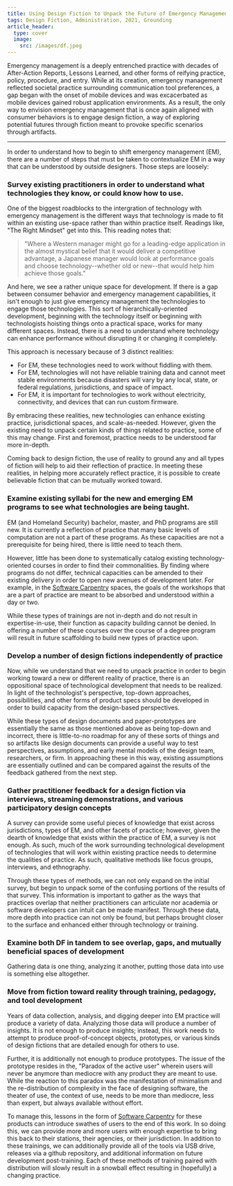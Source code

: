 ```yaml
---
title: Using Design Fiction to Unpack the Future of Emergency Management
tags: Design Fiction, Administration, 2021, Grounding
article_header:
  type: cover
  image:
    src: /images/df.jpeg
---
```


Emergency management is a deeply entrenched practice with decades of After-Action Reports, Lessons Learned, and other forms of reifying practice, policy, procedure, and entry. While at its creation, emergency management reflected societal practice surrounding communication tool preferences, a gap began with the onset of mobile devices and was excacerbated as mobile devices gained robust application environments. As a result, the only way to envision emergency management that is once again aligned with consumer behaviors is to engage design fiction, a way of exploring potential futures through fiction meant to provoke specific scenarios through artifacts.

---

In order to understand how to begin to shift emergency management (EM), there are a number of steps that must be taken to contextualize EM in a way that can be understood by outside designers. Those steps are loosely: 

### Survey existing practitioners in order to understand what technologies they know, or could know how to use.

One of the biggest roadblocks to the intergration of technology with emergency management is the different ways that technology is made to fit within an existing use-space rather than within practice itself. Readings like, "The Right Mindset" get into this. This reading notes that: 

  > "Where a Western manager might go for a leading-edge application in the almost mystical belief that it would deliver a competitive advantage, a Japanese manager would look at performance goals and choose technology--whether old or new--that would help him achieve those goals."

And here, we see a rather unique space for development. If there is a gap between consumer behavior and emergency management capabilities, it isn't enough to just give emergency management the technologies to engage those technologies. This sort of hierarchically-oriented development, beginning with the technology itself or beginning with technologists hoisting things onto a practical space, works for many different spaces. Instead, there is a need to understand where technology can enhance performance without disrupting it or changing it completely. 

This approach is necessary because of 3 distinct realities: 

  * For EM, these technologies need to work without fiddling with them. 
  * For EM, technologies will not have reliable training data and cannot meet stable environments because disasters will vary by any local, state, or federal regulations, jurisdictions, and space of impact.
  * For EM, it is important for technologies to work without electricity, connectivity, and devices that can run custom firmware.

By embracing these realities, new technologies can enhance existing practice, jurisdictional spaces, and scale-as-needed. However, given the existing need to unpack certain kinds of things related to practice, some of this may change. First and foremost, practice needs to be understood far more in-depth. 

Coming back to design fiction, the use of reality to ground any and all types of fiction will help to aid their reflection of practice. In meeting these realities, in helping more accurately reflect practice, it is possible to create believable fiction that can be mutually worked toward. 

### Examine existing syllabi for the new and emerging EM programs to see what technologies are being taught. 

EM (and Homeland Security) bachelor, master, and PhD programs are still new. It is currently a reflection of practice that many basic levels of computation are not a part of these programs. As these capacities are not a prerequisite for being hired, there is little need to teach them. 

However, little has been done to systematically catalog existing technology-oriented courses in order to find their commonalities. By finding where programs do not differ, technical capacities can be amended to their existing delivery in order to open new avenues of development later. For example, in the [Software Carpentry](https://software-carpentry.org/) spaces, the goals of the workshops that are a part of practice are meant to be absorbed and understood within a day or two. 

While these types of trainings are not in-depth and do not result in expertise-in-use, their function as capacity building cannot be denied. In offering a number of these courses over the course of a degree program will result in future scaffolding to build new types of practice upon. 

### Develop a number of design fictions independently of practice

Now, while we understand that we need to unpack practice in order to begin working toward a new or different reality of practice, there is an oppositional space of technological development that needs to be realized. In light of the technologist's perspective, top-down approaches, possibilities, and other forms of product specs should be developed in order to build capacity from the design-based perspectives. 

While these types of design documents and paper-prototypes are essentially the same as those mentioned above as being top-down and incorrect, there is little-to-no roadmap for any of these sorts of things and so artifacts like design documents can provide a useful way to test perspectives, assumptions, and early mental models of the design team, researchers, or firm. In approaching these in this way, existing assumptions are essentially outlined and can be compared against the results of the feedback gathered from the next step. 

### Gather practitioner feedback for a design fiction via interviews, streaming demonstrations, and various participatory design concepts 

A survey can provide some useful pieces of knowledge that exist across jurisdictions, types of EM, and other facets of practice; however, given the dearth of knowledge that exists within the practice of EM, a survey is not enough. As such, much of the work surrounding technological development of technologies that will work within existing practice needs to determine the qualities of practice. As such, qualitative methods like focus groups, interviews, and ethnography. 

Through these types of methods, we can not only expand on the initial survey, but begin to unpack some of the confusing portions of the results of that survey. This information is important to gather as the ways that practices overlap that neither practitioners can articulate nor academia or software developers can intuit can be made manifest. Through these data, more depth into practice can not only be found, but perhaps brought closer to the surface and enhanced either through technology or training. 


### Examine both DF in tandem to see overlap, gaps, and mutually beneficial spaces of development

Gathering data is one thing, analyzing it another, putting those data into use is something else altogether. 

### Move from fiction toward reality through training, pedagogy, and tool development

Years of data collection, analysis, and digging deeper into EM practice will produce a variety of data. Analyzing those data will produce a number of insights. It is not enough to produce insights; instead, this work needs to attempt to produce proof-of-concept objects, prototypes, or various kinds of design fictions that are detailed enough for others to use. 

Further, it is additionally not enough to produce prototypes. The issue of the prototype resides in the, "Paradox of the active user" wherein users will never be anymore than mediocre with any product they are meant to use. While the reaction to this paradox was the manifestation of minimalism and the re-distribution of complexity in the face of designing software, the theater of use, the context of use, needs to be more than mediocre, less than expert, but always available without effort.

To manage this, lessons in the form of [Software Carpentry](https://software-carpentry.org/) for these products can introduce swathes of users to the end of this work. In so doing this, we can provide more and more users with enough expertise to bring this back to their stations, their agencies, or their jurisdiction. In addition to these trainings, we can additionally provide all of the tools via USB drive, releases via a github repository, and additional information on future development post-training. Each of these methods of training paired with distribution will slowly result in a snowball effect resulting in (hopefully) a changing practice.

